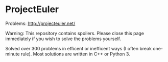 ProjectEuler
============

Problems: http://projecteuler.net/

Warning: This repository contains spoilers.  Please close this page immediately if you wish to solve the problems yourself.  

Solved over 300 problems in efficent or inefficent ways (I often break one-minute rule).  Most solutions are written in C++ or Python 3.
